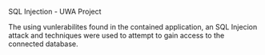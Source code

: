 SQL Injection - UWA Project

The using vunlerabilites found in the contained application, an SQL Injecion attack and techniques were used to
attempt to gain access to the connected database.
